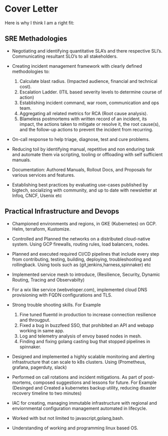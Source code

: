 # Cover Letter

Here is why I think I am a right fit:

## SRE Methadologies

* Negotiating and identifying quantitative SLA’s and there respective SLI’s. Communicating resultant SLO’s to all stakeholders.
* Creating incident management framework with clearly defined methodologies to:
    1. Calculate blast radius. (Impacted audience, financial and technical cost).
    2. Escalation Ladder. (ITIL based severity levels to determine course of action)
    3. Establishing incident command, war room, communication and ops team.
    4. Aggregating all related metrics for RCA (Root cause analysis).
    5. Blameless postmortems with written record of an incident, its impact, the actions taken to mitigate or resolve it, the root cause(s), and the follow-up actions to prevent the incident from recurring.

* On-call response to help triage, diagnose, test and cure problems.
* Reducing toil by identifying manual, repetitive and non enduring task and automate them via scripting, tooling or offloading with self sufficient manuals.
* Documentation: Authored Manuals, Rollout Docs, and Proposals for various services and features.
* Establishing best practices by evaluating use-cases published by bigtech, socializing with community, and up to date with newsletter at Infoq, CNCF, Usenix etc

## Practical Infrastructure and Devops

* Championed environments and regions, in GKE (Kubernetes) on GCP. Helm, terraform, Kustomize.
* Controlled and Planned the networks on a distributed cloud-native system. Using GCP firewalls, routing rules, load balancers, nodes.
* Planned and executed required CI/CD pipelines that include every step from contributing, testing, building, deploying, troubleshooting and rollingback. Using tools such as (git,jenkins,harness,spinnaker) etc
* Implemented service mesh to introduce, (Resilience, Security, Dynamic Routing, Tracing and Observabilty)
* For a wix like service (webveloper.com), implemented cloud DNS provisioning with FQDN configurations and TLS.
* Strong trouble shooting skills. For Example
    1. Fine tuned fluentd in production to increase connection resilience and througput.
    2. Fixed a bug in buzzfeed SSO, that prohibited an API and webapp working in same app.
    3. Log and telemetry analysis of envoy based nodes in mesh.
    4. Finding and fixing golang casting bug that stopped pipelines in spinnaker.

* Designed and implemented a highly scalable monitoring and alerting infrastructure that can scale to k8s clusters. Using (Prometheus, grafana, pagerduty, slack)
* Performed on call rotations and incident mitigations. As part of post-mortems, composed suggestions and lessons for future. For Example (Desinged and Created a kubernetes backup utility, reducing disaster recovery timeline to two minutes)
* IAC for creating, managing immutable infrastructure with regional and enviornmental configuration management automated in lifecycle.
* Worked with but not limited to javascript,golang,bash.
* Understanding of working and programming linux based OS.

